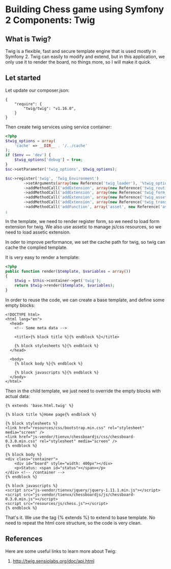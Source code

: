 Building Chess game using Symfony 2 Components: Twig
========================================================

What is Twig?
-----------------

Twig is a flexible, fast and secure template engine that is used mostly in
Symfony 2. Twig can easily to modify and extend, but in this application, we
only use it to render the board, no things more, so I will make it quick.

Let started
------------

Let update our composer.json:

```
{
    "require": {
        "twig/twig": "v1.16.0",
    }
}
```

Then create twig services using service container:

```php
<?php
$twig_options = array(
    'cache' => __DIR__ . '/../cache'
);
if ($env == 'dev') {
    $twig_options['debug'] = true;
}
$sc->setParameter('twig_options', $twig_options);

$sc->register('twig', 'Twig_Environment')
        ->setArguments(array(new Reference('twig_loader'), '%twig_options%'))
        ->addMethodCall('addExtension', array(new Reference('twig_routing_extension')))
        ->addMethodCall('addExtension', array(new Reference('twig_form_extension')))
        ->addMethodCall('addExtension', array(new Reference('twig_assetic_extension')))
        ->addMethodCall('addExtension', array(new Reference('twig_translation_extension')))
        ->addMethodCall('addFunction', array('asset', new Reference('asset_function')))
;
```

In the template, we need to render register form, so we need to load form
extension for twig. We also use assetic to manage js/css resources, so we need
to load assetic extension.

In oder to improve performance, we set the cache path for twig, so twig can
cache the complied template.

It is very easy to render a template:

```php
<?php
public function render($template, $variables = array())
{
    $twig = $this->container->get('twig');
    return $twig->render($template, $variables);
}
```

In order to reuse the code, we can create a base template, and define some
empty blocks:

```
<!DOCTYPE html>
<html lang="en">
  <head>
    <!-- Some meta data -->

    <title>{% block title %}{% endblock %}</title>

    {% block stylesheets %}{% endblock %}
  </head>

  <body>
    {% block body %}{% endblock %}

    {% block javascripts %}{% endblock %}
  </body>
</html>
```

Then in the child template, we just need to override the empty blocks with
actual data:

```
{% extends 'base.html.twig' %}

{% block title %}Home page{% endblock %}

{% block stylesheets %}
<link href="resources/css/bootstrap.min.css" rel="stylesheet" media="screen" />
<link href="js-vendor/tienvx/chessboardjs/css/chessboard-0.3.0.min.css" rel="stylesheet" media="screen" />
{% endblock %}

{% block body %}
<div class="container">
    <div id="board" style="width: 400px"></div>
    <p>Status: <span id="status"></span></p>
</div> <!-- /container -->
{% endblock %}

{% block javascripts %}
<script src="js-vendor/tienvx/jquery/jquery-1.11.1.min.js"></script>
<script src="js-vendor/tienvx/chessboardjs/js/chessboard-0.3.0.min.js"></script>
<script src="resources/js/chess.js"></script>
{% endblock %}
```

That's it. We use the tag {% extends %} to extend to base template.
No need to repeat the html core structure, so the code is very clean.


References
----------

Here are some useful links to learn more about Twig:

1. http://twig.sensiolabs.org/doc/api.html
